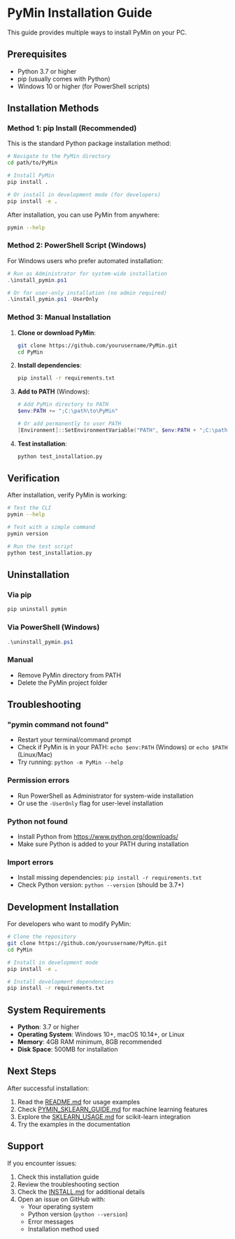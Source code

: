 # PyMin Installation Guide

This guide provides multiple ways to install PyMin on your PC.

## Prerequisites

- Python 3.7 or higher
- pip (usually comes with Python)
- Windows 10 or higher (for PowerShell scripts)

## Installation Methods

### Method 1: pip Install (Recommended)

This is the standard Python package installation method:

```bash
# Navigate to the PyMin directory
cd path/to/PyMin

# Install PyMin
pip install .

# Or install in development mode (for developers)
pip install -e .
```

After installation, you can use PyMin from anywhere:
```bash
pymin --help
```

### Method 2: PowerShell Script (Windows)

For Windows users who prefer automated installation:

```powershell
# Run as Administrator for system-wide installation
.\install_pymin.ps1

# Or for user-only installation (no admin required)
.\install_pymin.ps1 -UserOnly
```

### Method 3: Manual Installation

1. **Clone or download PyMin**:
   ```bash
   git clone https://github.com/yourusername/PyMin.git
   cd PyMin
   ```

2. **Install dependencies**:
   ```bash
   pip install -r requirements.txt
   ```

3. **Add to PATH** (Windows):
   ```powershell
   # Add PyMin directory to PATH
   $env:PATH += ";C:\path\to\PyMin"
   
   # Or add permanently to user PATH
   [Environment]::SetEnvironmentVariable("PATH", $env:PATH + ";C:\path\to\PyMin", "User")
   ```

4. **Test installation**:
   ```bash
   python test_installation.py
   ```

## Verification

After installation, verify PyMin is working:

```bash
# Test the CLI
pymin --help

# Test with a simple command
pymin version

# Run the test script
python test_installation.py
```

## Uninstallation

### Via pip
```bash
pip uninstall pymin
```

### Via PowerShell (Windows)
```powershell
.\uninstall_pymin.ps1
```

### Manual
- Remove PyMin directory from PATH
- Delete the PyMin project folder

## Troubleshooting

### "pymin command not found"
- Restart your terminal/command prompt
- Check if PyMin is in your PATH: `echo $env:PATH` (Windows) or `echo $PATH` (Linux/Mac)
- Try running: `python -m PyMin --help`

### Permission errors
- Run PowerShell as Administrator for system-wide installation
- Or use the `-UserOnly` flag for user-level installation

### Python not found
- Install Python from https://www.python.org/downloads/
- Make sure Python is added to your PATH during installation

### Import errors
- Install missing dependencies: `pip install -r requirements.txt`
- Check Python version: `python --version` (should be 3.7+)

## Development Installation

For developers who want to modify PyMin:

```bash
# Clone the repository
git clone https://github.com/yourusername/PyMin.git
cd PyMin

# Install in development mode
pip install -e .

# Install development dependencies
pip install -r requirements.txt
```

## System Requirements

- **Python**: 3.7 or higher
- **Operating System**: Windows 10+, macOS 10.14+, or Linux
- **Memory**: 4GB RAM minimum, 8GB recommended
- **Disk Space**: 500MB for installation

## Next Steps

After successful installation:

1. Read the [README.md](README.md) for usage examples
2. Check [PYMIN_SKLEARN_GUIDE.md](PYMIN_SKLEARN_GUIDE.md) for machine learning features
3. Explore the [SKLEARN_USAGE.md](SKLEARN_USAGE.md) for scikit-learn integration
4. Try the examples in the documentation

## Support

If you encounter issues:

1. Check this installation guide
2. Review the troubleshooting section
3. Check the [INSTALL.md](INSTALL.md) for additional details
4. Open an issue on GitHub with:
   - Your operating system
   - Python version (`python --version`)
   - Error messages
   - Installation method used
